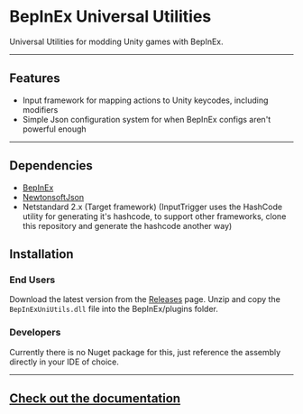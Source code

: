 # BepInEx Universal Utilities

Universal Utilities for modding Unity games with BepInEx.

---

## Features

- Input framework for mapping actions to Unity keycodes, including modifiers
- Simple Json configuration system for when BepInEx configs aren't powerful enough

---

## Dependencies

- [BepInEx](https://github.com/BepInEx/BepInEx)
- [NewtonsoftJson](https://github.com/JamesNK/Newtonsoft.Json)
- Netstandard 2.x (Target framework) (InputTrigger uses the HashCode utility for generating it's hashcode, to support other frameworks, clone this repository and generate the hashcode another way)

## Installation

### End Users

Download the latest version from the [Releases](https://github.com/corycaron5/BepInExUniUtils/releases) page.
Unzip and copy the `BepInExUniUtils.dll` file into the BepInEx/plugins folder.

### Developers

Currently there is no Nuget package for this, just reference the assembly directly in your IDE of choice.

---

## [Check out the documentation](https://corycaron5.github.io/BepInExUniUtils/)
